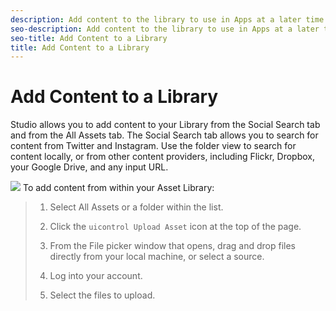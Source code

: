 ```yaml
---
description: Add content to the library to use in Apps at a later time.
seo-description: Add content to the library to use in Apps at a later time.
seo-title: Add Content to a Library
title: Add Content to a Library
---
```


# Add Content to a Library

Studio allows you to add content to your Library from the Social Search tab and from the All Assets tab. The Social Search tab allows you to search for content from Twitter and Instagram. Use the folder view to search for content locally, or from other content providers, including Flickr, Dropbox, your Google Drive, and any input URL.

![](http://350.df9.mwp.accessdomain.com/wp-content/uploads/2015/09/AssetLibraryFilepicker-1024x516.png)
To add content from within your Asset Library:

>1. Select All Assets or a folder within the list.
>   
>1. Click the `uicontrol Upload Asset` icon at the top of the page.
>   
>1. From the File picker window that opens, drag and drop files directly from your local machine, or select a source.
>   
>1. Log into your account.
>   
>1. Select the files to upload.
>   
>   
